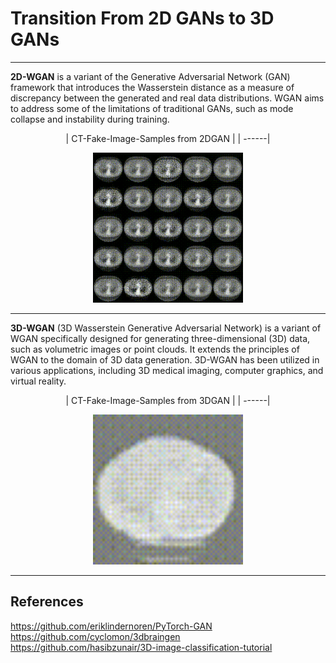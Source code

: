 # Transition From 2D GANs to 3D GANs

---------
**2D-WGAN** is a variant of the Generative Adversarial Network (GAN) framework that introduces the Wasserstein distance as a measure of discrepancy 
between the generated and real data distributions. WGAN aims to address some of the limitations of traditional GANs, such as mode collapse 
and instability during training.
<p align="center">
| CT-Fake-Image-Samples from 2DGAN |
| ------|
</p>

<p align="center">
    <img src="https://github.com/Harry-KIT/2d_to_3d/blob/main/assets/video_2d.gif?raw=true" width="240">
</p>
 
 
---------
**3D-WGAN** (3D Wasserstein Generative Adversarial Network) is a variant of WGAN specifically designed for generating three-dimensional (3D) data, 
such as volumetric images or point clouds. It extends the principles of WGAN to the domain of 3D data generation. 3D-WGAN has been utilized 
in various applications, including 3D medical imaging, computer graphics, and virtual reality.

<p align="center">
| CT-Fake-Image-Samples from 3DGAN |
| ------|
</p>

<p align="center">
    <img src="https://github.com/Harry-KIT/2d_to_3d/blob/main/assets/video_3d.gif?raw=true" width="240">
</p>

---------

**References**
---------
https://github.com/eriklindernoren/PyTorch-GAN
https://github.com/cyclomon/3dbraingen
https://github.com/hasibzunair/3D-image-classification-tutorial
